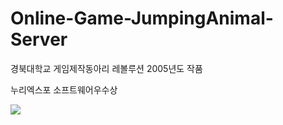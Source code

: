 # Online-Game-JumpingAnimal-Server

경북대학교 게임제작동아리 레볼루션 2005년도 작품

누리엑스포 소프트웨어우수상

<img src="https://github.com/Revolution-Game-Club/Online-ActionGame-JumpingAnimal-Server/blob/master/Lobby.png">
